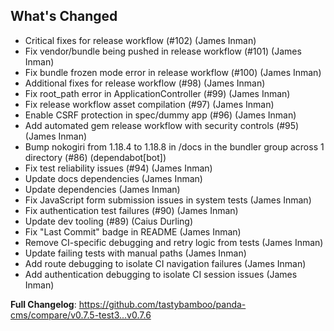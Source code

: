 ## What's Changed

- Critical fixes for release workflow (#102) (James Inman)
- Fix vendor/bundle being pushed in release workflow (#101) (James Inman)
- Fix bundle frozen mode error in release workflow (#100) (James Inman)
- Additional fixes for release workflow (#98) (James Inman)
- Fix root_path error in ApplicationController (#99) (James Inman)
- Fix release workflow asset compilation (#97) (James Inman)
- Enable CSRF protection in spec/dummy app (#96) (James Inman)
- Add automated gem release workflow with security controls (#95) (James Inman)
- Bump nokogiri from 1.18.4 to 1.18.8 in /docs in the bundler group across 1 directory (#86) (dependabot[bot])
- Fix test reliability issues (#94) (James Inman)
- Update docs dependencies (James Inman)
- Update dependencies (James Inman)
- Fix JavaScript form submission issues in system tests (James Inman)
- Fix authentication test failures (#90) (James Inman)
- Update dev tooling (#89) (Caius Durling)
- Fix "Last Commit" badge in README (James Inman)
- Remove CI-specific debugging and retry logic from tests (James Inman)
- Update failing tests with manual paths (James Inman)
- Add route debugging to isolate CI navigation failures (James Inman)
- Add authentication debugging to isolate CI session issues (James Inman)

**Full Changelog**: https://github.com/tastybamboo/panda-cms/compare/v0.7.5-test3...v0.7.6

